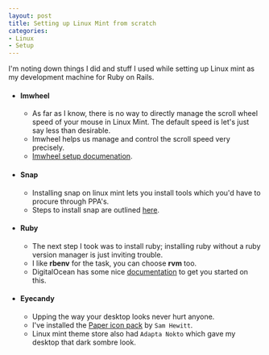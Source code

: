 ```yaml
---
layout: post
title: Setting up Linux Mint from scratch
categories:
- Linux
- Setup
---
```


I'm noting down things I did and stuff I used while setting up Linux mint as my development machine for Ruby on Rails.
 
* #### Imwheel
  * As far as I know, there is no way to directly manage the scroll wheel speed of your mouse in Linux Mint. The default speed is let's just say less than desirable.
  * Imwheel helps us manage and control the scroll speed very precisely.
  * [Imwheel setup documenation](http://www.webupd8.org/2015/12/how-to-change-mouse-scroll-wheel-speed.html).

* #### Snap
  * Installing snap on linux mint lets you install tools which you'd have to procure through PPA's.
  * Steps to install snap are outlined [here](https://snapcraft.io/docs/installing-snap-on-linux-mint).
* #### Ruby
  * The next step I took was to install ruby; installing ruby without a ruby version manager is just inviting trouble.
  * I like **rbenv** for the task, you can choose **rvm** too.
  * DigitalOcean has some nice [documentation](https://www.digitalocean.com/community/tutorials/how-to-install-ruby-on-rails-with-rbenv-on-ubuntu-18-04) to get you started on this.  
* #### Eyecandy
  * Upping the way your desktop looks never hurt anyone.
  * I've installed the [Paper icon pack](https://snwh.org/paper/download) by `Sam Hewitt`.
  * Linux mint theme store also had `Adapta Nokto` which gave my desktop that dark sombre look.